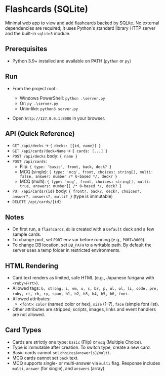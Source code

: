 Flashcards (SQLite)
===================

Minimal web app to view and add flashcards backed by SQLite. No external dependencies are required; it uses Python's standard library HTTP server and the built-in `sqlite3` module.

Prerequisites
-------------
- Python 3.9+ installed and available on PATH (`python` or `py`)

Run
---
- From the project root:

  - Windows PowerShell: `python .\server.py`
  - Or: `py .\server.py`
  - Unix-like: `python3 server.py`

- Open `http://127.0.0.1:8000` in your browser.

API (Quick Reference)
---------------------
- `GET /api/decks` → `{ decks: [{id, name}] }`
- `GET /api/cards?deck=Name` → `{ cards: [...] }`
- `POST /api/decks` body: `{ name }`
- `POST /api/cards`:
  - Flip: `{ type: 'basic', front, back, deck? }`
  - MCQ (single): `{ type: 'mcq', front, choices: string[], multi: false, answer: number /* 0-based */, deck? }`
  - MCQ (multi): `{ type: 'mcq', front, choices: string[], multi: true, answers: number[] /* 0-based */, deck? }`
- `PUT /api/cards/{id}` body: `{ front?, back?, deck?, choices?, answer?, answers?, multi? }` (type is immutable)
- `DELETE /api/cards/{id}`

Notes
-----
- On first run, a `flashcards.db` is created with a `Default` deck and a few sample cards.
- To change port, set `PORT` env var before running (e.g., `PORT=3000`).
- To change DB location, set `DB_PATH` to a writable path. By default the server uses a temp folder in restricted environments.

HTML Rendering
--------------
- Card text renders as limited, safe HTML (e.g., Japanese furigana with `<ruby>`/`<rt>`).
- Allowed tags: `b, strong, i, em, u, s, br, p, ul, ol, li, code, pre, ruby, rt, rb, rp, span, h1, h2, h3, h4, h5, h6, font`.
- Allowed attributes:
  - `<font>`: `color` (named color or hex), `size` (1–7), `face` (simple font list).
- Other attributes are stripped; scripts, images, links and event handlers are not allowed.

Card Types
----------
- Cards are strictly one type: `basic` (Flip) or `mcq` (Multiple Choice).
- Type is immutable after creation. To switch type, create a new card.
- Basic cards cannot set `choices`/`answer(s)`/`multi`.
- MCQ cards cannot set `back` text.
- MCQ supports single- or multi-answer via `multi` flag. Response includes `multi`, `answer` (for single), and `answers` (array).
